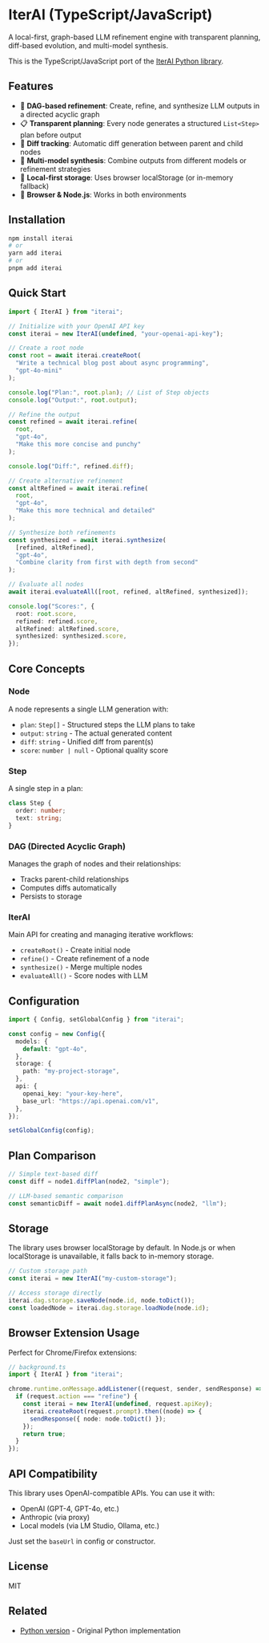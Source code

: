 # IterAI (TypeScript/JavaScript)

A local-first, graph-based LLM refinement engine with transparent planning, diff-based evolution, and multi-model synthesis.

This is the TypeScript/JavaScript port of the [IterAI Python library](../iterai).

## Features

- 🌳 **DAG-based refinement**: Create, refine, and synthesize LLM outputs in a directed acyclic graph
- 📋 **Transparent planning**: Every node generates a structured `List<Step>` plan before output
- 🔄 **Diff tracking**: Automatic diff generation between parent and child nodes
- 🔀 **Multi-model synthesis**: Combine outputs from different models or refinement strategies
- 💾 **Local-first storage**: Uses browser localStorage (or in-memory fallback)
- 🔌 **Browser & Node.js**: Works in both environments

## Installation

```bash
npm install iterai
# or
yarn add iterai
# or
pnpm add iterai
```

## Quick Start

```typescript
import { IterAI } from "iterai";

// Initialize with your OpenAI API key
const iterai = new IterAI(undefined, "your-openai-api-key");

// Create a root node
const root = await iterai.createRoot(
  "Write a technical blog post about async programming",
  "gpt-4o-mini"
);

console.log("Plan:", root.plan); // List of Step objects
console.log("Output:", root.output);

// Refine the output
const refined = await iterai.refine(
  root,
  "gpt-4o",
  "Make this more concise and punchy"
);

console.log("Diff:", refined.diff);

// Create alternative refinement
const altRefined = await iterai.refine(
  root,
  "gpt-4o",
  "Make this more technical and detailed"
);

// Synthesize both refinements
const synthesized = await iterai.synthesize(
  [refined, altRefined],
  "gpt-4o",
  "Combine clarity from first with depth from second"
);

// Evaluate all nodes
await iterai.evaluateAll([root, refined, altRefined, synthesized]);

console.log("Scores:", {
  root: root.score,
  refined: refined.score,
  altRefined: altRefined.score,
  synthesized: synthesized.score,
});
```

## Core Concepts

### Node
A node represents a single LLM generation with:
- `plan`: `Step[]` - Structured steps the LLM plans to take
- `output`: `string` - The actual generated content
- `diff`: `string` - Unified diff from parent(s)
- `score`: `number | null` - Optional quality score

### Step
A single step in a plan:
```typescript
class Step {
  order: number;
  text: string;
}
```

### DAG (Directed Acyclic Graph)
Manages the graph of nodes and their relationships:
- Tracks parent-child relationships
- Computes diffs automatically
- Persists to storage

### IterAI
Main API for creating and managing iterative workflows:
- `createRoot()` - Create initial node
- `refine()` - Create refinement of a node
- `synthesize()` - Merge multiple nodes
- `evaluateAll()` - Score nodes with LLM

## Configuration

```typescript
import { Config, setGlobalConfig } from "iterai";

const config = new Config({
  models: {
    default: "gpt-4o",
  },
  storage: {
    path: "my-project-storage",
  },
  api: {
    openai_key: "your-key-here",
    base_url: "https://api.openai.com/v1",
  },
});

setGlobalConfig(config);
```

## Plan Comparison

```typescript
// Simple text-based diff
const diff = node1.diffPlan(node2, "simple");

// LLM-based semantic comparison
const semanticDiff = await node1.diffPlanAsync(node2, "llm");
```

## Storage

The library uses browser localStorage by default. In Node.js or when localStorage is unavailable, it falls back to in-memory storage.

```typescript
// Custom storage path
const iterai = new IterAI("my-custom-storage");

// Access storage directly
iterai.dag.storage.saveNode(node.id, node.toDict());
const loadedNode = iterai.dag.storage.loadNode(node.id);
```

## Browser Extension Usage

Perfect for Chrome/Firefox extensions:

```typescript
// background.ts
import { IterAI } from "iterai";

chrome.runtime.onMessage.addListener((request, sender, sendResponse) => {
  if (request.action === "refine") {
    const iterai = new IterAI(undefined, request.apiKey);
    iterai.createRoot(request.prompt).then((node) => {
      sendResponse({ node: node.toDict() });
    });
    return true;
  }
});
```

## API Compatibility

This library uses OpenAI-compatible APIs. You can use it with:
- OpenAI (GPT-4, GPT-4o, etc.)
- Anthropic (via proxy)
- Local models (via LM Studio, Ollama, etc.)

Just set the `baseUrl` in config or constructor.

## License

MIT

## Related

- [Python version](../iterai) - Original Python implementation


